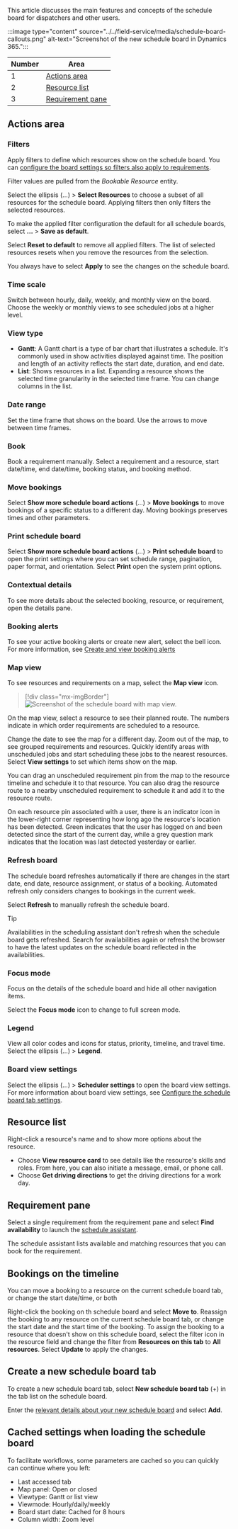 This article discusses the main features and concepts of the schedule board for dispatchers and other users.

:::image type="content" source="../../field-service/media/schedule-board-callouts.png" alt-text="Screenshot of the new schedule board in Dynamics 365.":::

|Number  |Area  |
|---------|---------|
|1     | [Actions area](#actions-area)        |
|2     | [Resource list](#resource-list)        |
|3     | [Requirement pane](#requirement-pane)        |

## Actions area

### Filters

Apply filters to define which resources show on the schedule board. You can [configure the board settings so filters also apply to requirements](../../common-scheduler/schedule-board-tab-settings.md).

Filter values are pulled from the *Bookable Resource* entity.

Select the ellipsis (&hellip;) > **Select Resources** to choose a subset of all resources for the schedule board. Applying filters then only filters the selected resources.

To make the applied filter configuration the default for all schedule boards, select **&hellip;** > **Save as default**.

Select **Reset to default** to remove all applied filters. The list of selected resources resets when you remove the resources from the selection.

You always have to select **Apply** to see the changes on the schedule board.

### Time scale

Switch between hourly, daily, weekly, and monthly view on the board. Choose the weekly or monthly views to see scheduled jobs at a higher level.

### View type

- **Gantt**: A Gantt chart is a type of bar chart that illustrates a schedule. It's commonly used in show activities displayed against time. The position and length of an activity reflects the start date, duration, and end date.
- **List**: Shows resources in a list. Expanding a resource shows the selected time granularity in the selected time frame. You can change columns in the list.

### Date range

Set the time frame that shows on the board. Use the arrows to move between time frames.

### Book

Book a requirement manually. Select a requirement and a resource, start date/time, end date/time, booking status, and booking method.

### Move bookings

Select **Show more schedule board actions** (&hellip;) > **Move bookings** to move bookings of a specific status to a different day. Moving bookings preserves times and other parameters.

### Print schedule board

Select **Show more schedule board actions** (&hellip;) > **Print schedule board** to open the print settings where you can set schedule range, pagination, paper format, and orientation. Select **Print** open the system print options.

### Contextual details

To see more details about the selected booking, resource, or requirement, open the details pane.

### Booking alerts

To see your active booking alerts or create new alert, select the bell icon. For more information, see [Create and view booking alerts](../../common-scheduler/booking-alert.md)

### Map view

To see resources and requirements on a map, select the **Map view** icon.

> [!div class="mx-imgBorder"]
> ![Screenshot of the schedule board with map view.](../../field-service/media/Schedule-Board-New-Map-02.png)

On the map view, select a resource to see their planned route. The numbers indicate in which order requirements are scheduled to a resource.

Change the date to see the map for a different day. Zoom out of the map, to see grouped requirements and resources. Quickly identify areas with unscheduled jobs and start scheduling these jobs to the nearest resources. Select **View settings** to set which items show on the map.

You can drag an unscheduled requirement pin from the map to the resource timeline and schedule it to that resource. You can also drag the resource route to a nearby unscheduled requirement to schedule it and add it to the resource route.

On each resource pin associated with a user, there is an indicator icon in the lower-right corner representing how long ago the resource's location has been detected. Green indicates that the user has logged on and been detected since the start of the current day, while a grey question mark indicates that the location was last detected yesterday or earlier. 

### Refresh board

The schedule board refreshes automatically if there are changes in the start date, end date, resource assignment, or status of a booking. Automated refresh only considers changes to bookings in the current week.

Select **Refresh** to manually refresh the schedule board.

> [!TIP]
> Availabilities in the scheduling assistant don't refresh when the schedule board gets refreshed. Search for availabilities again or refresh the browser to have the latest updates on the schedule board reflected in the availabilities.

### Focus mode

Focus on the details of the schedule board and hide all other navigation items.

Select the **Focus mode** icon to change to full screen mode.

### Legend

View all color codes and icons for  status, priority, timeline, and travel time. Select the ellipsis (&hellip;) > **Legend**.

### Board view settings

Select the ellipsis (&hellip;) > **Scheduler settings** to open the board view settings. For more information about board view settings, see [Configure the schedule board tab settings](../../common-scheduler/schedule-board-tab-settings.md).

## Resource list

Right-click a resource's name and to show more options about the resource.

- Choose **View resource card** to see details like the resource's skills and roles. From here, you can also initiate a message, email, or phone call.
- Choose **Get driving directions** to get the driving directions for a work day.

## Requirement pane

Select a single requirement from the requirement pane and select **Find availability** to launch the [schedule assistant](../../common-scheduler/schedule-assistant.md).

The schedule assistant lists available and matching resources that you can book for the requirement.

## Bookings on the timeline

You can move a booking to a resource on the current schedule board tab, or change the start date/time, or both

Right-click the booking on th schedule board and select **Move to**. Reassign the booking to any resource on the current schedule board tab, or change the start date and the start time of the booking. To assign the booking to a resource that doesn't show on this schedule board, select the filter icon in the resource field and change the filter from **Resources on this tab** to **All resources**. Select **Update** to apply the changes.

## Create a new schedule board tab

To create a new schedule board tab, select **New schedule board tab** (+) in the tab list on the schedule board.

Enter the [relevant details about your new schedule board](../../common-scheduler/schedule-board-tab-settings.md) and select **Add**.

## Cached settings when loading the schedule board

To facilitate workflows, some parameters are cached so you can quickly can continue where you left:

- Last accessed tab 
- Map panel: Open or closed 
- Viewtype: Gantt or list view 
- Viewmode: Hourly/daily/weekly 
- Board start date: Cached for 8 hours
- Column width: Zoom level
